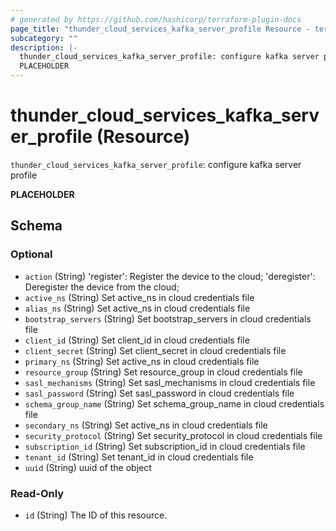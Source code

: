 ```yaml
---
# generated by https://github.com/hashicorp/terraform-plugin-docs
page_title: "thunder_cloud_services_kafka_server_profile Resource - terraform-provider-thunder"
subcategory: ""
description: |-
  thunder_cloud_services_kafka_server_profile: configure kafka server profile
  PLACEHOLDER
---
```


# thunder_cloud_services_kafka_server_profile (Resource)

`thunder_cloud_services_kafka_server_profile`: configure kafka server profile

__PLACEHOLDER__



<!-- schema generated by tfplugindocs -->
## Schema

### Optional

- `action` (String) 'register': Register the device to the cloud; 'deregister': Deregister the device from the cloud;
- `active_ns` (String) Set active_ns in cloud credentials file
- `alias_ns` (String) Set active_ns in cloud credentials file
- `bootstrap_servers` (String) Set bootstrap_servers in cloud credentials file
- `client_id` (String) Set client_id in cloud credentials file
- `client_secret` (String) Set client_secret in cloud credentials file
- `primary_ns` (String) Set active_ns in cloud credentials file
- `resource_group` (String) Set resource_group in cloud credentials file
- `sasl_mechanisms` (String) Set sasl_mechanisms in cloud credentials file
- `sasl_password` (String) Set sasl_password in cloud credentials file
- `schema_group_name` (String) Set schema_group_name in cloud credentials file
- `secondary_ns` (String) Set active_ns in cloud credentials file
- `security_protocol` (String) Set security_protocol in cloud credentials file
- `subscription_id` (String) Set subscription_id in cloud credentials file
- `tenant_id` (String) Set tenant_id in cloud credentials file
- `uuid` (String) uuid of the object

### Read-Only

- `id` (String) The ID of this resource.


